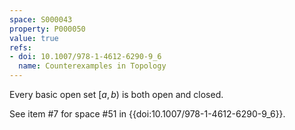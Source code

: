 ```yaml
---
space: S000043
property: P000050
value: true
refs:
- doi: 10.1007/978-1-4612-6290-9_6
  name: Counterexamples in Topology
---
```


Every basic open set $[a,b)$ is both open and closed.

See item #7 for space #51 in {{doi:10.1007/978-1-4612-6290-9_6}}.
